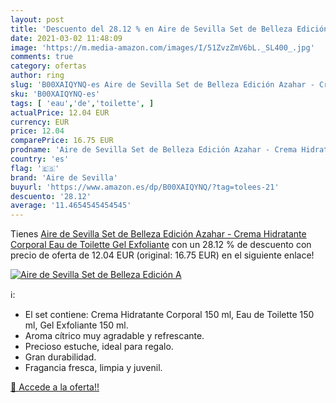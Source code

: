 ```yaml
---
layout: post
title: 'Descuento del 28.12 % en Aire de Sevilla Set de Belleza Edición A'
date: 2021-03-02 11:48:09
image: 'https://m.media-amazon.com/images/I/51ZvzZmV6bL._SL400_.jpg'
comments: true
category: ofertas
author: ring
slug: 'B00XAIQYNQ-es Aire de Sevilla Set de Belleza Edición Azahar - Crema...'
sku: 'B00XAIQYNQ-es'
tags: [ 'eau','de','toilette', ]
actualPrice: 12.04 EUR
currency: EUR
price: 12.04
comparePrice: 16.75 EUR
prodname: 'Aire de Sevilla Set de Belleza Edición Azahar - Crema Hidratante Corporal  Eau de Toilette  Gel Exfoliante'
country: 'es'
flag: '🇪🇸'
brand: 'Aire de Sevilla'
buyurl: 'https://www.amazon.es/dp/B00XAIQYNQ/?tag=tolees-21'
descuento: '28.12'
average: '11.4654545454545'
---
```


Tienes [Aire de Sevilla Set de Belleza Edición Azahar - Crema Hidratante Corporal  Eau de Toilette  Gel Exfoliante](https://www.amazon.es/dp/B00XAIQYNQ/?tag=tolees-21) con un 28.12 % de descuento con precio de oferta de 12.04 EUR (original: 16.75 EUR) en el siguiente enlace!

[![Aire de Sevilla Set de Belleza Edición A](https://m.media-amazon.com/images/I/51ZvzZmV6bL._SL400_.jpg)](https://www.amazon.es/dp/B00XAIQYNQ/?tag=tolees-21)

ℹ️:

- El set contiene: Crema Hidratante Corporal 150 ml, Eau de Toilette 150 ml, Gel Exfoliante 150 ml.
- Aroma cítrico muy agradable y refrescante.
- Precioso estuche, ideal para regalo.
- Gran durabilidad.
- Fragancia fresca, limpia y juvenil.

[🛒 Accede a la oferta!!](https://www.amazon.es/dp/B00XAIQYNQ/?tag=tolees-21)

